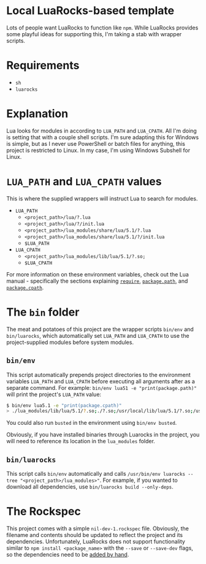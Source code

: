 # Local LuaRocks-based template

Lots of people want LuaRocks to function like `npm`. While LuaRocks provides
some playful ideas for supporting this, I'm taking a stab with wrapper scripts.

# Requirements

* `sh`
* `luarocks`

# Explanation

Lua looks for modules in according to `LUA_PATH` and `LUA_CPATH`. All I'm doing
is setting that with a couple shell scripts. I'm sure adapting this for Windows
is simple, but as I never use PowerShell or batch files for anything, this
project is restricted to Linux. In my case, I'm using Windows Subshell for
Linux.

# `LUA_PATH` and `LUA_CPATH` values

This is where the supplied wrappers will instruct Lua to search for modules.

* `LUA_PATH`
	* `<project_path>/lua/?.lua`
	* `<project_path>/lua/?/init.lua`
	* `<project_path>/lua_modules/share/lua/5.1/?.lua`
	* `<project_path>/lua_modules/share/lua/5.1/?/init.lua`
	* `$LUA_PATH`
* `LUA_CPATH`
	* `<project_path>/lua_modules/lib/lua/5.1/?.so;`
	* `$LUA_CPATH`

For more information on these environment variables, check out the Lua manual - specifically the sections explaining [`require`](https://www.lua.org/manual/5.1/manual.html#pdf-require), [`package.path`](https://www.lua.org/manual/5.1/manual.html#pdf-package.path), and [`package.cpath`](https://www.lua.org/manual/5.1/manual.html#pdf-package.cpath).

# The `bin` folder

The meat and potatoes of this project are the wrapper scripts `bin/env` and
`bin/luarocks`, which automatically set `LUA_PATH` and `LUA_CPATH` to use
the project-supplied modules before system modules.

## `bin/env`
This script automatically prepends project directories to the environment
variables `LUA_PATH` and `LUA_CPATH` before executing all arguments after as a
separate command. For example: `bin/env lua51 -e "print(package.path)"` will
print the project's `LUA_PATH` value:

```bash
$ bin/env lua5.1 -e "print(package.cpath)"
> ./lua_modules/lib/lua/5.1/?.so;./?.so;/usr/local/lib/lua/5.1/?.so;/usr/lib/x86_64-linux-gnu/lua/5.1/?.so;/usr/lib/lua/5.1/?.so;/usr/local/lib/lua/5.1/loadall.so;/home/user/.luarocks/lib/lua/5.1/?.so
```

You could also run `busted` in the environment using `bin/env busted`.

Obviously, if you have installed binaries through Luarocks in the project, you
will need to reference its location in the `lua_modules` folder.

## `bin/luarocks`
This script calls `bin/env` automatically and calls
`/usr/bin/env luarocks --tree "<project_path>/lua_modules>"`.
For example, if you wanted to download all dependencies, use
`bin/luarocks build --only-deps`.

# The Rockspec

This project comes with a simple `nil-dev-1.rockspec` file. Obviously, the
filename and contents should be updated to reflect the project and its
dependencies. Unfortunately, LuaRocks does not support functionality similar
to `npm install <package_name>` with the `--save` or `--save-dev` flags,
so the dependencies need to be
[added by hand](https://github.com/luarocks/luarocks/wiki/Rockspec-format).